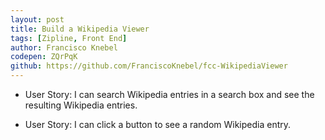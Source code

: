 ```yaml
---
layout: post
title: Build a Wikipedia Viewer
tags: [Zipline, Front End]
author: Francisco Knebel
codepen: ZQrPqK
github: https://github.com/FranciscoKnebel/fcc-WikipediaViewer
---
```


- User Story: I can search Wikipedia entries in a search box and see the resulting Wikipedia entries.

- User Story: I can click a button to see a random Wikipedia entry.

